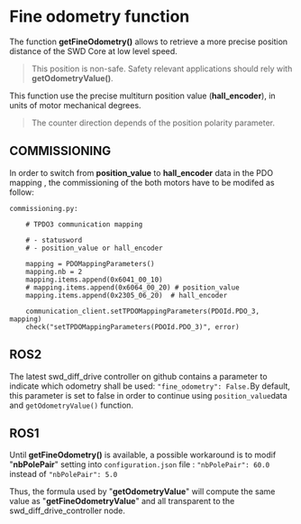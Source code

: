 
# Fine odometry function

The function **getFineOdometry()** allows to retrieve a more precise position distance of the SWD Core at low level speed.

> This position is non-safe. Safety relevant applications should rely with **getOdometryValue()**.

This function use the precise multiturn position value (**hall_encoder**), in units of motor mechanical degrees.

> The counter direction depends of the position polarity parameter.

## COMMISSIONING
In order to switch from **position_value** to **hall_encoder** data in the PDO mapping , the commissioning of the both motors have to be modifed as follow:
```
commissioning.py:

    # TPDO3 communication mapping

    # - statusword
    # - position_value or hall_encoder

    mapping = PDOMappingParameters()
    mapping.nb = 2
    mapping.items.append(0x6041_00_10)
    # mapping.items.append(0x6064_00_20) # position_value
    mapping.items.append(0x2305_06_20)  # hall_encoder

    communication_client.setTPDOMappingParameters(PDOId.PDO_3, mapping)
    check("setTPDOMappingParameters(PDOId.PDO_3)", error)
 ```
## ROS2
The latest swd_diff_drive controller on github contains a parameter to indicate which odometry shall be used: `"fine_odometry": False.`By default, this parameter is set to false in order to continue using `position_value`data and `getOdometryValue()` function.

## ROS1
Until **getFineOdometry()** is available, a possible workaround is to modif "**nbPolePair**" setting into `configuration.json` file :
	`"nbPolePair": 60.0` instead of `"nbPolePair": 5.0`

Thus, the formula used by "**getOdometryValue**" will compute the same value as   "**getFineOdometryValue**" and all transparent to the swd_diff_drive_controller node.
